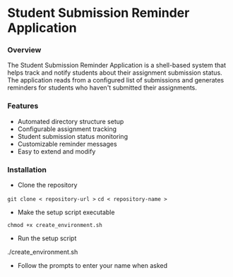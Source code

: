 # Student Submission Reminder Application

### Overview

The Student Submission Reminder Application is a shell-based system that helps track and notify students about their assignment submission status. The application reads from a configured list of submissions and generates reminders for students who haven't submitted their assignments.


### Features

- Automated directory structure setup
- Configurable assignment tracking
- Student submission status monitoring
- Customizable reminder messages
- Easy to extend and modify

### Installation

- Clone the repository

``` git clone < repository-url > ```
```cd < repository-name > ```

- Make the setup script executable

``` chmod +x create_environment.sh ```

- Run the setup script

./create_environment.sh

- Follow the prompts to enter your name when asked
